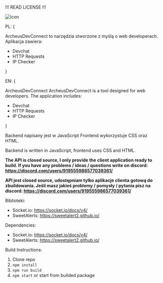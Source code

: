 !!! READ LICENSE !!!

![icon](https://github.com/Hinol/ArcheusDevConnect/assets/146633504/98a6ad4d-75ce-44c5-b593-866cd20a63c8)



 PL: {

ArcheusDevConnect to narzędzia stworzone z myślą o web developerach. Aplikacja zawiera:

- Devchat
- HTTP Requests
- IP Checker
  
}


 EN: {

 ArcheusDevConnect 
  ArcheusDevConnect is a tool designed for web developers. The application includes:

  - Devchat
  - HTTP Requests
  - IP Checker
    
 }    



Backend napisany jest w  JavaScript Frontend wykorzystuje CSS oraz HTML.

Backend is written in JavaScript,  frontend uses CSS and HTML.

**The API is closed source, I only provide the client application ready to build. If you have any problems / ideas / questions write on discord: 
https://discord.com/users/919555986577039361/**

**API jest closed source, udostępniam tylko aplikacje  clienta gotową do zbuildowania. Jeśli masz jakieś problemy / pomysły / pytania pisz na discord: 
https://discord.com/users/919555986577039361/**

Biblioteki: 
- Socket.io:  https://socket.io/docs/v4/
- SweetAlerts: https://sweetalert2.github.io/
  
Dependencies:
- Socket.io:  https://socket.io/docs/v4/
- SweetAlerts: https://sweetalert2.github.io/

Build Instructions:

1) Clone repo
2) ``` npm install ```
3) ``` npm run build ```
4) ``` npm start ``` or start from builded package
